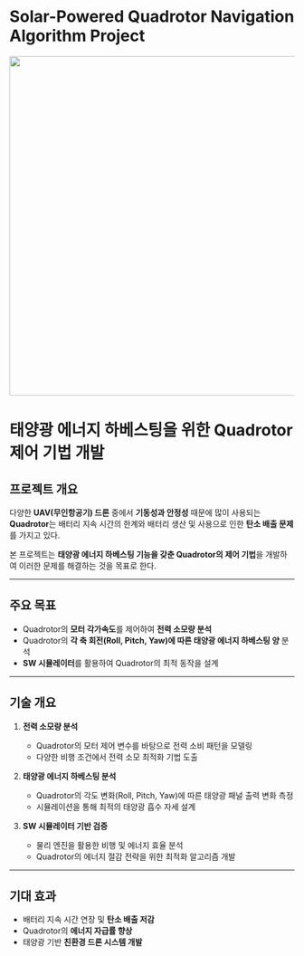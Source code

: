 # **Solar-Powered Quadrotor Navigation Algorithm Project**


<img src="https://github.com/user-attachments/assets/bc0318ec-682f-475c-b506-64d8f6a0b354" width="800" height="600">


# **태양광 에너지 하베스팅을 위한 Quadrotor 제어 기법 개발**

## 프로젝트 개요
다양한 **UAV(무인항공기) 드론** 중에서 **기동성과 안정성** 때문에 많이 사용되는 **Quadrotor**는 배터리 지속 시간의 한계와 배터리 생산 및 사용으로 인한 **탄소 배출 문제**를 가지고 있다.  

본 프로젝트는 **태양광 에너지 하베스팅 기능을 갖춘 Quadrotor의 제어 기법**을 개발하여 이러한 문제를 해결하는 것을 목표로 한다.

---

## **주요 목표**
- Quadrotor의 **모터 각가속도**를 제어하여 **전력 소모량 분석**
- Quadrotor의 **각 축 회전(Roll, Pitch, Yaw)에 따른 태양광 에너지 하베스팅 양** 분석
- **SW 시뮬레이터**를 활용하여 Quadrotor의 최적 동작을 설계

---

## **기술 개요**
1. **전력 소모량 분석**
   - Quadrotor의 모터 제어 변수를 바탕으로 전력 소비 패턴을 모델링
   - 다양한 비행 조건에서 전력 소모 최적화 기법 도출

2. **태양광 에너지 하베스팅 분석**
   - Quadrotor의 각도 변화(Roll, Pitch, Yaw)에 따른 태양광 패널 출력 변화 측정
   - 시뮬레이션을 통해 최적의 태양광 흡수 자세 설계

3. **SW 시뮬레이터 기반 검증**
   - 물리 엔진을 활용한 비행 및 에너지 효율 분석
   - Quadrotor의 에너지 절감 전략을 위한 최적화 알고리즘 개발

---

## **기대 효과**
- 배터리 지속 시간 연장 및 **탄소 배출 저감**
- Quadrotor의 **에너지 자급률 향상**
- 태양광 기반 **친환경 드론 시스템 개발**






